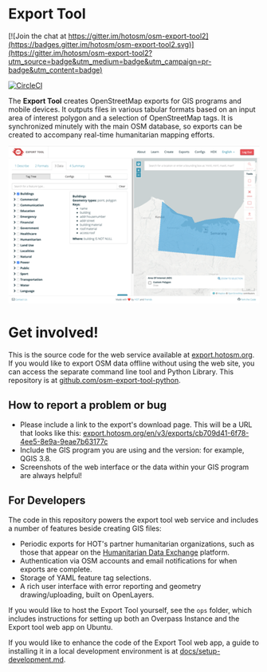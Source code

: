 # Export Tool

[![Join the chat at https://gitter.im/hotosm/osm-export-tool2](https://badges.gitter.im/hotosm/osm-export-tool2.svg)](https://gitter.im/hotosm/osm-export-tool2?utm_source=badge&utm_medium=badge&utm_campaign=pr-badge&utm_content=badge)

[![CircleCI](https://circleci.com/gh/hotosm/osm-export-tool.svg?style=svg)](https://circleci.com/gh/hotosm/osm-export-tool)

The **Export Tool** creates OpenStreetMap exports for GIS programs and mobile devices. It outputs files in various tabular formats based on an input area of interest polygon and a selection of OpenStreetMap tags. It is synchronized minutely with the main OSM database, so exports can be created to accompany real-time humanitarian mapping efforts.

![screenshot](doc/screenshot.png)

# Get involved!

This is the source code for the web service available at [export.hotosm.org](https://export.hotosm.org). If you would like to export OSM data offline without using the web site, you can access the separate command line tool and Python Library. This repository is at [github.com/osm-export-tool-python](https://github.com/hotosm/osm-export-tool-python).

## How to report a problem or bug

* Please include a link to the export's download page. This will be a URL that looks like this: [export.hotosm.org/en/v3/exports/cb709d41-6f78-4ee5-8e9a-9eae7b63177c](https://export.hotosm.org/en/v3/exports/cb709d41-6f78-4ee5-8e9a-9eae7b63177c)
* Include the GIS program you are using and the version: for example, QGIS 3.8.
* Screenshots of the web interface or the data within your GIS program are always helpful!

## For Developers

The code in this repository powers the export tool web service and includes a number of features beside creating GIS files:

* Periodic exports for HOT's partner humanitarian organizations, such as those that appear on the [Humanitarian Data Exchange](https://data.humdata.org) platform.
* Authentication via OSM accounts and email notifications for when exports are complete.
* Storage of YAML feature tag selections.
* A rich user interface with error reporting and geometry drawing/uploading, built on OpenLayers.

If you would like to host the Export Tool yourself, see the `ops` folder, which includes instructions for setting up both an Overpass Instance and the Export tool web app on Ubuntu. 

If you would like to enhance the code of the Export Tool web app, a guide to installing it in a local development environment is at [docs/setup-development.md](doc/setup-development.md).

